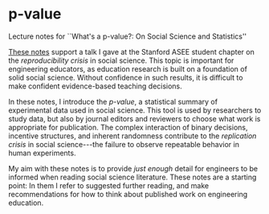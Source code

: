 # p-value
Lecture notes for ``What's a p-value?: On Social Science and Statistics''

[These notes](https://github.com/zdelrosario/p-value/blob/master/handout.pdf) support a talk I gave at the Stanford ASEE student chapter on the *reproducibility crisis* in social science. This topic is important for engineering educators, as education research is built on a foundation of solid social science. Without confidence in such results, it is difficult to make confident evidence-based teaching decisions.

In these notes, I introduce the *p-value*, a statistical summary of experimental data used in social science. This tool is used by researchers to study data, but also by journal editors and reviewers to choose what work is appropriate for publication. The complex interaction of binary decisions, incentive structures, and inherent randomness contribute to the *replication crisis* in social science---the failure to observe repeatable behavior in human experiments.

My aim with these notes is to provide *just enough* detail for engineers to be informed when reading social science literature. These notes are a starting point: In them I refer to suggested further reading, and make recommendations for how to think about published work on engineering education.
